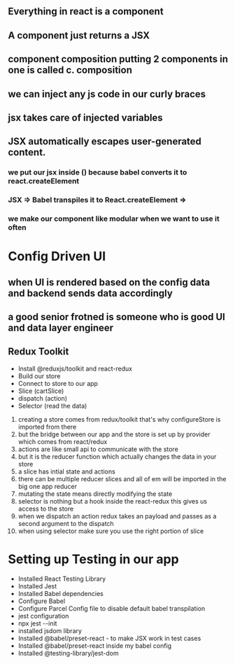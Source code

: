 ## Everything in react is a component
## A component just returns a JSX 

## component composition putting 2 components in one is called c. composition

## we can inject any js code in our curly braces

## jsx takes care of injected variables

## 	JSX automatically escapes user-generated content.

### we put our jsx inside () because babel converts it to react.createElement
### JSX => Babel transpiles it to React.createElement => 

### we make our component like modular when we want to use it often

# Config Driven UI
## when UI is rendered based on the config data and backend sends data accordingly 
## a good senior frotned is someone who is good UI and data layer engineer

## Redux Toolkit
 - Install @reduxjs/toolkit and react-redux
 - Build our store
 - Connect to store to our app
 - Slice (cartSlice)
 - dispatch (action)
 - Selector (read the data)

1. creating a store comes from redux/toolkit that's why configureStore is imported from there
2. but the bridge between our app and the store is set up by provider which comes from react/redux
3. actions are like small api to communicate with the store
4. but it is the reducer function which actually changes the data in your store
5. a slice has intial state and actions
6. there can be multiple reducer slices and all of em will be imported in the big one app reducer
7. mutating the state means directly modifying the state 
8. selector is nothing but a hook inside the react-redux this gives us access to the store
9. when we dispatch an action redux takes an payload and passes as a second argument to the dispatch
10. when using selector make sure you use the right portion of slice

# Setting up Testing in our app
 - Installed React Testing Library
 - Installed Jest
 - Installed Babel dependencies
 - Configure Babel
 - Configure Parcel Config file to disable default babel transpilation
 - jest configuration 
 - npx jest --init
 - installed jsdom library
 - Installed @babel/preset-react - to make JSX work in test cases
 - Installed @babel/preset-react inside my babel config
 - Installed @testing-library/jest-dom
